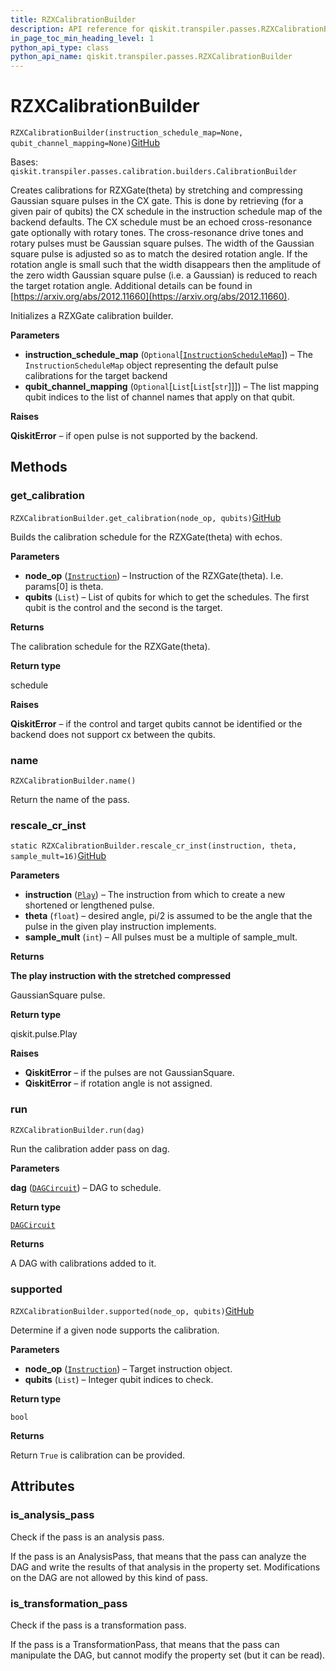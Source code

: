 ```yaml
---
title: RZXCalibrationBuilder
description: API reference for qiskit.transpiler.passes.RZXCalibrationBuilder
in_page_toc_min_heading_level: 1
python_api_type: class
python_api_name: qiskit.transpiler.passes.RZXCalibrationBuilder
---
```


# RZXCalibrationBuilder

<span id="qiskit.transpiler.passes.RZXCalibrationBuilder" />

`RZXCalibrationBuilder(instruction_schedule_map=None, qubit_channel_mapping=None)`[GitHub](https://github.com/qiskit/qiskit/tree/stable/0.20/qiskit/transpiler/passes/calibration/builders.py "view source code")

Bases: `qiskit.transpiler.passes.calibration.builders.CalibrationBuilder`

Creates calibrations for RZXGate(theta) by stretching and compressing Gaussian square pulses in the CX gate. This is done by retrieving (for a given pair of qubits) the CX schedule in the instruction schedule map of the backend defaults. The CX schedule must be an echoed cross-resonance gate optionally with rotary tones. The cross-resonance drive tones and rotary pulses must be Gaussian square pulses. The width of the Gaussian square pulse is adjusted so as to match the desired rotation angle. If the rotation angle is small such that the width disappears then the amplitude of the zero width Gaussian square pulse (i.e. a Gaussian) is reduced to reach the target rotation angle. Additional details can be found in [https://arxiv.org/abs/2012.11660](https://arxiv.org/abs/2012.11660).

Initializes a RZXGate calibration builder.

**Parameters**

*   **instruction\_schedule\_map** (`Optional`\[[`InstructionScheduleMap`](qiskit.pulse.InstructionScheduleMap "qiskit.pulse.instruction_schedule_map.InstructionScheduleMap")]) – The `InstructionScheduleMap` object representing the default pulse calibrations for the target backend
*   **qubit\_channel\_mapping** (`Optional`\[`List`\[`List`\[`str`]]]) – The list mapping qubit indices to the list of channel names that apply on that qubit.

**Raises**

**QiskitError** – if open pulse is not supported by the backend.

## Methods

### get\_calibration

<span id="qiskit.transpiler.passes.RZXCalibrationBuilder.get_calibration" />

`RZXCalibrationBuilder.get_calibration(node_op, qubits)`[GitHub](https://github.com/qiskit/qiskit/tree/stable/0.20/qiskit/transpiler/passes/calibration/builders.py "view source code")

Builds the calibration schedule for the RZXGate(theta) with echos.

**Parameters**

*   **node\_op** ([`Instruction`](qiskit.circuit.Instruction "qiskit.circuit.instruction.Instruction")) – Instruction of the RZXGate(theta). I.e. params\[0] is theta.
*   **qubits** (`List`) – List of qubits for which to get the schedules. The first qubit is the control and the second is the target.

**Returns**

The calibration schedule for the RZXGate(theta).

**Return type**

schedule

**Raises**

**QiskitError** – if the control and target qubits cannot be identified or the backend does not support cx between the qubits.

### name

<span id="qiskit.transpiler.passes.RZXCalibrationBuilder.name" />

`RZXCalibrationBuilder.name()`

Return the name of the pass.

### rescale\_cr\_inst

<span id="qiskit.transpiler.passes.RZXCalibrationBuilder.rescale_cr_inst" />

`static RZXCalibrationBuilder.rescale_cr_inst(instruction, theta, sample_mult=16)`[GitHub](https://github.com/qiskit/qiskit/tree/stable/0.20/qiskit/transpiler/passes/calibration/builders.py "view source code")

**Parameters**

*   **instruction** ([`Play`](qiskit.pulse.instructions.Play "qiskit.pulse.instructions.play.Play")) – The instruction from which to create a new shortened or lengthened pulse.
*   **theta** (`float`) – desired angle, pi/2 is assumed to be the angle that the pulse in the given play instruction implements.
*   **sample\_mult** (`int`) – All pulses must be a multiple of sample\_mult.

**Returns**

**The play instruction with the stretched compressed**

GaussianSquare pulse.

**Return type**

qiskit.pulse.Play

**Raises**

*   **QiskitError** – if the pulses are not GaussianSquare.
*   **QiskitError** – if rotation angle is not assigned.

### run

<span id="qiskit.transpiler.passes.RZXCalibrationBuilder.run" />

`RZXCalibrationBuilder.run(dag)`

Run the calibration adder pass on dag.

**Parameters**

**dag** ([`DAGCircuit`](qiskit.dagcircuit.DAGCircuit "qiskit.dagcircuit.dagcircuit.DAGCircuit")) – DAG to schedule.

**Return type**

[`DAGCircuit`](qiskit.dagcircuit.DAGCircuit "qiskit.dagcircuit.dagcircuit.DAGCircuit")

**Returns**

A DAG with calibrations added to it.

### supported

<span id="qiskit.transpiler.passes.RZXCalibrationBuilder.supported" />

`RZXCalibrationBuilder.supported(node_op, qubits)`[GitHub](https://github.com/qiskit/qiskit/tree/stable/0.20/qiskit/transpiler/passes/calibration/builders.py "view source code")

Determine if a given node supports the calibration.

**Parameters**

*   **node\_op** ([`Instruction`](qiskit.circuit.Instruction "qiskit.circuit.instruction.Instruction")) – Target instruction object.
*   **qubits** (`List`) – Integer qubit indices to check.

**Return type**

`bool`

**Returns**

Return `True` is calibration can be provided.

## Attributes

<span id="qiskit.transpiler.passes.RZXCalibrationBuilder.is_analysis_pass" />

### is\_analysis\_pass

Check if the pass is an analysis pass.

If the pass is an AnalysisPass, that means that the pass can analyze the DAG and write the results of that analysis in the property set. Modifications on the DAG are not allowed by this kind of pass.

<span id="qiskit.transpiler.passes.RZXCalibrationBuilder.is_transformation_pass" />

### is\_transformation\_pass

Check if the pass is a transformation pass.

If the pass is a TransformationPass, that means that the pass can manipulate the DAG, but cannot modify the property set (but it can be read).

